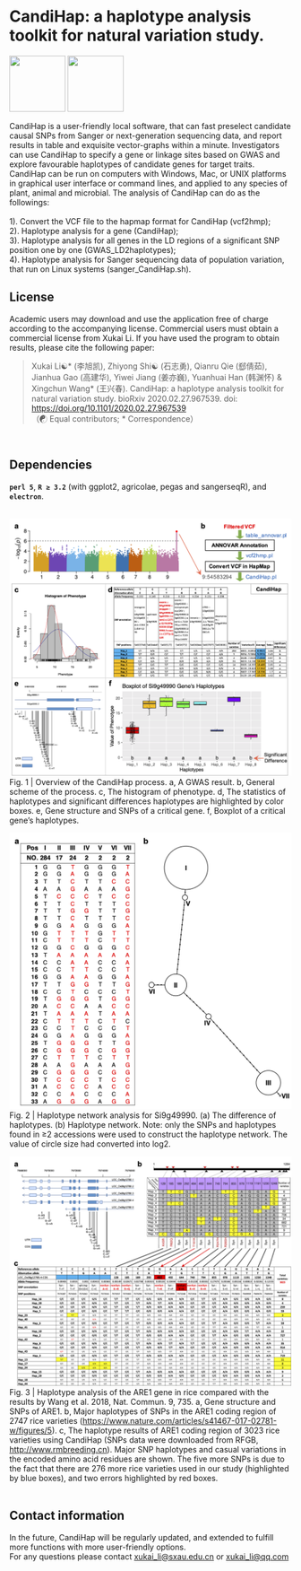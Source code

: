 # CandiHap: a haplotype analysis toolkit for natural variation study.

<img src="https://github.com/xukaili/CandiHap/blob/master/Figures/logo_mac.gif" width="100" height="100"> <img src="https://github.com/xukaili/CandiHap/blob/master/Figures/logo_win.gif" width="100" height="100">

CandiHap is a user-friendly local software, that can fast preselect candidate causal SNPs from Sanger or next-generation sequencing data, and report results in table and exquisite vector-graphs within a minute. Investigators can use CandiHap to specify a gene or linkage sites based on GWAS and explore favourable haplotypes of candidate genes for target traits. CandiHap can be run on computers with Windows, Mac, or UNIX platforms in graphical user interface or command lines, and applied to any species of plant, animal and microbial. The analysis of CandiHap can do as the followings: </br></br>
1). Convert the VCF file to the hapmap format for CandiHap (vcf2hmp);</br>
2). Haplotype analysis for a gene (CandiHap);</br>
3). Haplotype analysis for all genes in the LD regions of a significant SNP position one by one (GWAS_LD2haplotypes);</br>
4). Haplotype analysis for Sanger sequencing data of population variation, that run on Linux systems (sanger_CandiHap.sh).</br>

## License
Academic users may download and use the application free of charge according to the accompanying license. Commercial users must obtain a commercial license from Xukai Li. If you have used the program to obtain results, please cite the following paper:</br>

> Xukai Li☯* (李旭凯), Zhiyong Shi☯ (石志勇), Qianru Qie (郄倩茹), Jianhua Gao (高建华), Yiwei Jiang (姜亦巍), Yuanhuai Han (韩渊怀) & Xingchun Wang* (王兴春). CandiHap: a haplotype analysis toolkit for natural variation study. bioRxiv 2020.02.27.967539. doi: https://doi.org/10.1101/2020.02.27.967539</br>
> （☯ Equal contributors; * Correspondence）</br>
</br>

## Dependencies
__`perl 5`__, __`R ≥ 3.2`__ (with ggplot2, agricolae, pegas and sangerseqR), and __`electron`__. </br></br>


![CandiHap](Figures/CandiHap.png)
Fig. 1 | Overview of the CandiHap process. a, A GWAS result. b, General scheme of the process. c, The histogram of phenotype. d, The statistics of haplotypes and significant differences haplotypes are highlighted by color boxes. e, Gene structure and SNPs of a critical gene. f, Boxplot of a critical gene’s haplotypes. </br>

![HaploNet](Figures/HaploNet.png)
Fig. 2 | Haplotype network analysis for Si9g49990. (a) The difference of haplotypes. (b) Haplotype network. Note: only the SNPs and haplotypes found in ≥2 accessions were used to construct the haplotype network. The value of circle size had converted into log2. </br>

![Rice-2018_Nat_Commun_9_735](Figures/Rice-2018_Nat_Commun_9_735.png)
Fig. 3 | Haplotype analysis of the ARE1 gene in rice compared with the results by Wang et al. 2018, Nat. Commun. 9, 735. a, Gene structure and SNPs of ARE1. b, Major haplotypes of SNPs in the ARE1 coding region of 2747 rice varieties (https://www.nature.com/articles/s41467-017-02781-w/figures/5). c, The haplotype results of ARE1 coding region of 3023 rice varieties using CandiHap (SNPs data were downloaded from RFGB, http://www.rmbreeding.cn). Major SNP haplotypes and casual variations in the encoded amino acid residues are shown. The five more SNPs is due to the fact that there are 276 more rice varieties used in our study (highlighted by blue boxes), and two errors highlighted by red boxes. </br></br>

## Contact information
In the future, CandiHap will be regularly updated, and extended to fulfill more functions with more user-friendly options.</br>
For any questions please contact xukai_li@sxau.edu.cn or xukai_li@qq.com </br>
